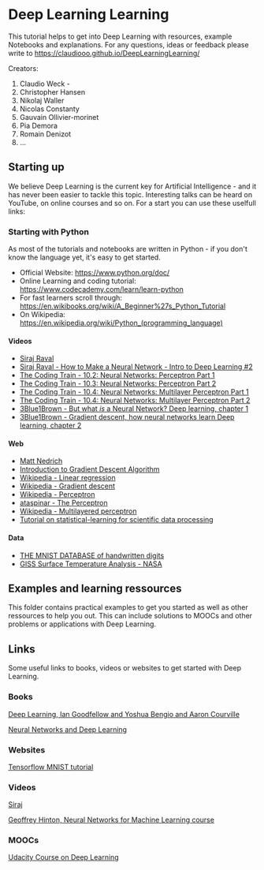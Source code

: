 # Deep Learning Learning

This tutorial helps to get into Deep Learning with resources, example Notebooks and explanations.
For any questions, ideas or feedback please write to https://claudiooo.github.io/DeepLearningLearning/


Creators:
1. Claudio Weck -
2. Christopher Hansen
3. Nikolaj Waller
4. Nicolas Constanty
5. Gauvain Ollivier-morinet
6. Pia Demora
7. Romain Denizot
8. ...


## Starting up

We believe Deep Learning is the current key for Artificial Intelligence - and it has never been easier to tackle this topic.
Interesting talks can be heard on YouTube, on online courses and so on.
For a start you can use these uselfull links:

### Starting with Python
As most of the tutorials and notebooks are written in Python - if you don't know the language yet, it's easy to get started.
* Official Website: https://www.python.org/doc/ 
* Online Learning and coding tutorial: https://www.codecademy.com/learn/learn-python
* For fast learners scroll through: https://en.wikibooks.org/wiki/A_Beginner%27s_Python_Tutorial 
* On Wikipedia: https://en.wikipedia.org/wiki/Python_(programming_language)


#### Videos
* [Siraj Raval](https://www.youtube.com/watch?v=XdM6ER7zTLk&index=2&list=PL2-dafEMk2A7YdKv4XfKpfbTH5z6rEEj3)
* [Siraj Raval - How to Make a Neural Network - Intro to Deep Learning #2](https://www.youtube.com/watch?v=p69khggr1Jo&index=3&list=PL2-dafEMk2A7YdKv4XfKpfbTH5z6rEEj3)
* [The Coding Train - 10.2: Neural Networks: Perceptron Part 1](https://www.youtube.com/watch?v=ntKn5TPHHAk&list=PLRqwX-V7Uu6aCibgK1PTWWu9by6XFdCfh&index=2)
* [The Coding Train - 10.3: Neural Networks: Perceptron Part 2](https://www.youtube.com/watch?v=DGxIcDjPzac&index=3&list=PLRqwX-V7Uu6aCibgK1PTWWu9by6XFdCfh)
* [The Coding Train - 10.4: Neural Networks: Multilayer Perceptron Part 1](https://www.youtube.com/watch?v=u5GAVdLQyIg&list=PLRqwX-V7Uu6aCibgK1PTWWu9by6XFdCfh&index=4)
* [The Coding Train - 10.4: Neural Networks: Multilayer Perceptron Part 2](https://www.youtube.com/watch?v=IlmNhFxre0w&list=PLRqwX-V7Uu6aCibgK1PTWWu9by6XFdCfh&index=5)
* [3Blue1Brown - But what *is* a Neural Network? Deep learning, chapter 1](https://www.youtube.com/watch?v=aircAruvnKk)
* [3Blue1Brown - Gradient descent, how neural networks learn Deep learning, chapter 2](https://www.youtube.com/watch?v=IHZwWFHWa-w)
    
#### Web
* [Matt Nedrich](https://spin.atomicobject.com/2014/06/24/gradient-descent-linear-regression/)
* [Introduction to Gradient Descent Algorithm](https://www.analyticsvidhya.com/blog/2017/03/introduction-to-gradient-descent-algorithm-along-its-variants/)
* [Wikipedia - Linear regression](https://www.wikiwand.com/en/Linear_regression)
* [Wikipedia - Gradient descent](https://www.wikiwand.com/en/Gradient_descent)
* [Wikipedia - Perceptron](https://www.wikiwand.com/fr/Perceptron)
* [ataspinar - The Perceptron](http://ataspinar.com/2016/12/22/the-perceptron/)
* [Wikipedia - Multilayered perceptron](https://www.wikiwand.com/en/Multilayer_perceptron)
* [Tutorial on statistical-learning for scientific data processing](http://scikit-learn.org/stable/tutorial/statistical_inference/index.html)

#### Data
* [THE MNIST DATABASE of handwritten digits](http://yann.lecun.com/exdb/mnist/)
* [GISS Surface Temperature Analysis - NASA](https://data.giss.nasa.gov/gistemp/)

## Examples and learning ressources

This folder contains practical examples to get you started as well as other ressources to help you out.
This can include solutions to MOOCs and other problems or applications with Deep Learning.


## Links

Some useful links to books, videos or websites to get started with Deep Learning.

### Books

[Deep Learning, Ian Goodfellow and Yoshua Bengio and Aaron Courville](http://www.deeplearningbook.org/)

[Neural Networks and Deep Learning](http://neuralnetworksanddeeplearning.com/)

### Websites

[Tensorflow MNIST tutorial](https://www.tensorflow.org/get_started/mnist/beginners)

### Videos

[Siraj](https://www.youtube.com/channel/UCWN3xxRkmTPmbKwht9FuE5A)

[Geoffrey Hinton, Neural Networks for Machine Learning course](https://www.youtube.com/watch?v=cbeTc-Urqak&list=PLoRl3Ht4JOcdU872GhiYWf6jwrk_SNhz9)

### MOOCs

[Udacity Course on Deep Learning](https://de.udacity.com/course/deep-learning--ud730/)
